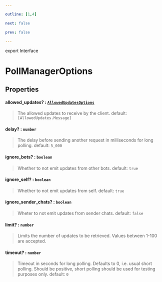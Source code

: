 ```yaml
---

outline: [1,4]

next: false

prev: false

---
```


export Interface
# PollManagerOptions

## Properties

#### allowed_updates? : [`AllowedUpdatesOptions`](../classes/AllowedUpdatesOptions.md)
 > The allowed updates to receive by the client.
 > default: `[AllowedUpdates.Message]`

#### delay? : `number`
 > The delay before sending another request in milliseconds for long polling.
 > default: `5_000`

#### ignore_bots? : `boolean`
 > Whether to not emit updates from other bots.
 > default: `true`

#### ignore_self? : `boolean`
 > Whether to not emit updates from self.
 > default: `true`

#### ignore_sender_chats? : `boolean`
 > Wheter to not emit updates from sender chats.
 > default: `false`

#### limit? : `number`
 > Limits the number of updates to be retrieved. Values between 1-100 are accepted.

#### timeout? : `number`
 > Timeout in seconds for long polling. Defaults to 0, i.e. usual short polling. Should be positive, short polling should be used for testing purposes only.
 > default: `0`
